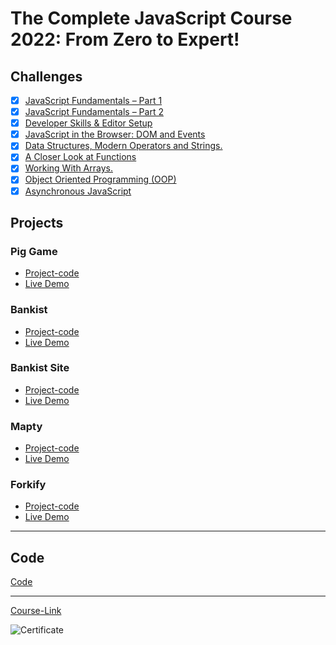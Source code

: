 # The Complete JavaScript Course 2022: From Zero to Expert!

## Challenges

- [x] [JavaScript Fundamentals – Part 1 ](./Challenges/JavaScript%20Fundamentals%20%E2%80%93%20Part%201/)
- [x] [JavaScript Fundamentals – Part 2](./Challenges/JavaScript%20Fundamentals%20%E2%80%93%20Part%202/)
- [x] [Developer Skills & Editor Setup ](./Challenges/Developer%20Skills%20%26%20Editor%20Setup/)
- [x] [JavaScript in the Browser: DOM and Events](./Challenges/JavaScript%20in%20the%20Browser%20DOM%20and%20Events/)
- [x] [Data Structures, Modern Operators and Strings.](./Challenges/Data%20Structures%2C%20Modern%20Operators%20and%20Strings/)
- [x] [A Closer Look at Functions](./Challenges/A%20Closer%20Look%20at%20Functions/)
- [x] [Working With Arrays.](./Challenges/Working%20With%20Arrays/)
- [x] [Object Oriented Programming (OOP)](<./Challenges/Object%20Oriented%20Programming%20(OOP)/>)
- [x] [Asynchronous JavaScript](./Challenges/Asynchronous%20JavaScript/)

## Projects

### Pig Game

- [Project-code](./Projects/Pig-Game)
- [Live Demo](https://pig-game-youssef-ashraf.netlify.app/)

### Bankist

- [Project-code](./Projects/Bankist)
- [Live Demo](https://bankist-youssef-ashraf.netlify.app/)

### Bankist Site

- [Project-code](./Projects/Bankist-Site)
- [Live Demo](https://bankist-site-youssef-ashraf.netlify.app/)

### Mapty

- [Project-code](./Projects/Mapty)
- [Live Demo](https://mapty-youssef-ashraf.netlify.app/)

### Forkify

- [Project-code](./Projects/Forkify)
- [Live Demo](https://forkify-youssef-ashraf.netlify.app/)

---

## Code

[Code](Code)

---

[Course-Link](https://www.udemy.com/course/the-complete-javascript-course/)<br>

![Certificate](https://udemy-certificate.s3.amazonaws.com/image/UC-d54c4156-32e7-43a5-9238-19a42107b9cf.jpg?v=1661978285000)
